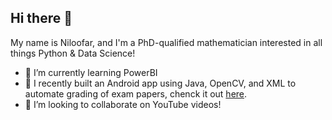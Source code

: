 ## Hi there 👋

My name is Niloofar, and I'm a PhD-qualified mathematician interested in all things Python & Data Science!

- 🔭 I’m currently learning PowerBI
- 🌱 I recently built an Android app using Java, OpenCV, and XML to automate grading of exam papers, chenck it out [here]().
- 👯 I’m looking to collaborate on YouTube videos!
<!--
**nilookiamari/nilookiamari** is a ✨ _special_ ✨ repository because its `README.md` (this file) appears on your GitHub profile.

Here are some ideas to get you started:

- 🔭 I’m currently working on ...
- 🌱 I’m currently learning ...
- 👯 I’m looking to collaborate on ...
- 🤔 I’m looking for help with ...
- 💬 Ask me about ...
- 📫 How to reach me: ...
- 😄 Pronouns: ...
- ⚡ Fun fact: ...
-->
